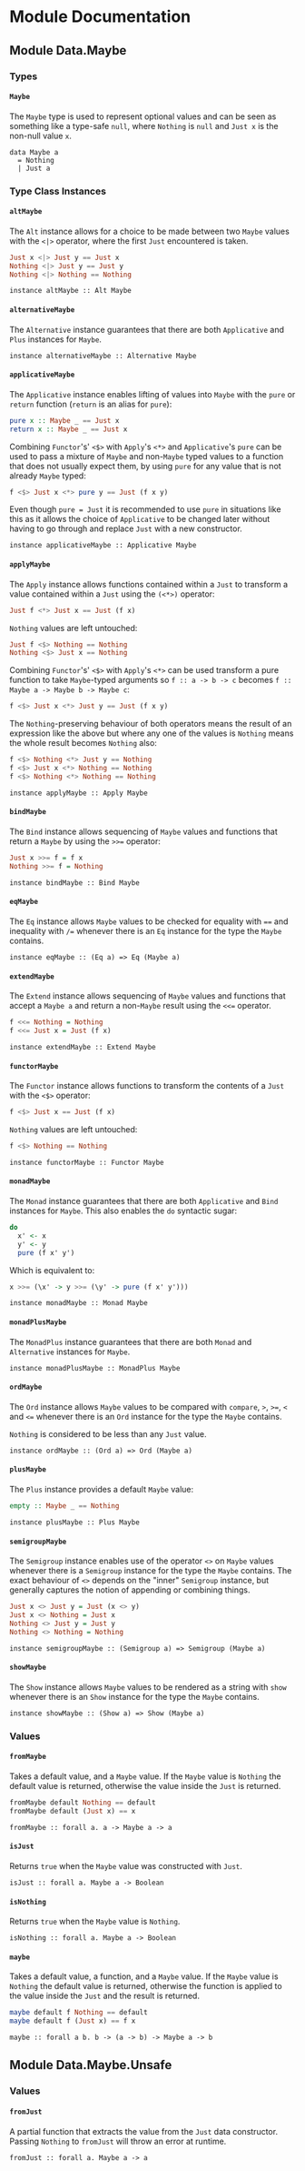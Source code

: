 # Module Documentation

## Module Data.Maybe

### Types

#### `Maybe`

The `Maybe` type is used to represent optional values and can be seen as
something like a type-safe `null`, where `Nothing` is `null` and `Just x`
is the non-null value `x`.

    data Maybe a
      = Nothing 
      | Just a


### Type Class Instances

#### `altMaybe`

The `Alt` instance allows for a choice to be made between two `Maybe`
values with the `<|>` operator, where the first `Just` encountered
is taken.

``` purescript
Just x <|> Just y == Just x
Nothing <|> Just y == Just y
Nothing <|> Nothing == Nothing
```

    instance altMaybe :: Alt Maybe

#### `alternativeMaybe`

The `Alternative` instance guarantees that there are both `Applicative` and
`Plus` instances for `Maybe`.

    instance alternativeMaybe :: Alternative Maybe

#### `applicativeMaybe`

The `Applicative` instance enables lifting of values into `Maybe` with the
`pure` or `return` function (`return` is an alias for `pure`):

``` purescript
pure x :: Maybe _ == Just x
return x :: Maybe _ == Just x
```

Combining `Functor`'s' `<$>` with `Apply`'s `<*>` and `Applicative`'s
`pure` can be used to pass a mixture of `Maybe` and non-`Maybe` typed
values to a function that does not usually expect them, by using `pure`
for any value that is not already `Maybe` typed:

``` purescript
f <$> Just x <*> pure y == Just (f x y)
```

Even though `pure = Just` it is recommended to use `pure` in situations
like this as it allows the choice of `Applicative` to be changed later
without having to go through and replace `Just` with a new constructor.

    instance applicativeMaybe :: Applicative Maybe

#### `applyMaybe`

The `Apply` instance allows functions contained within a `Just` to
transform a value contained within a `Just` using the `(<*>)` operator:

``` purescript
Just f <*> Just x == Just (f x)
```

`Nothing` values are left untouched:

``` purescript
Just f <$> Nothing == Nothing
Nothing <$> Just x == Nothing
```

Combining `Functor`'s' `<$>` with `Apply`'s `<*>` can be used transform a
pure function to take `Maybe`-typed arguments so `f :: a -> b -> c`
becomes `f :: Maybe a -> Maybe b -> Maybe c`:

``` purescript
f <$> Just x <*> Just y == Just (f x y)
```

The `Nothing`-preserving behaviour of both operators means the result of
an expression like the above but where any one of the values is `Nothing`
means the whole result becomes `Nothing` also:

``` purescript
f <$> Nothing <*> Just y == Nothing
f <$> Just x <*> Nothing == Nothing
f <$> Nothing <*> Nothing == Nothing
```

    instance applyMaybe :: Apply Maybe

#### `bindMaybe`

The `Bind` instance allows sequencing of `Maybe` values and functions that
return a `Maybe` by using the `>>=` operator:

``` purescript
Just x >>= f = f x
Nothing >>= f = Nothing
```

    instance bindMaybe :: Bind Maybe

#### `eqMaybe`

The `Eq` instance allows `Maybe` values to be checked for equality with
`==` and inequality with `/=` whenever there is an `Eq` instance for the
type the `Maybe` contains.

    instance eqMaybe :: (Eq a) => Eq (Maybe a)

#### `extendMaybe`

The `Extend` instance allows sequencing of `Maybe` values and functions
that accept a `Maybe a` and return a non-`Maybe` result using the
`<<=` operator.

``` purescript
f <<= Nothing = Nothing
f <<= Just x = Just (f x)
```

    instance extendMaybe :: Extend Maybe

#### `functorMaybe`

The `Functor` instance allows functions to transform the contents of a
`Just` with the `<$>` operator:

``` purescript
f <$> Just x == Just (f x)
```

`Nothing` values are left untouched:

``` purescript
f <$> Nothing == Nothing
```

    instance functorMaybe :: Functor Maybe

#### `monadMaybe`

The `Monad` instance guarantees that there are both `Applicative` and
`Bind` instances for `Maybe`. This also enables the `do` syntactic sugar:

``` purescript
do
  x' <- x
  y' <- y
  pure (f x' y')
```

Which is equivalent to:

``` purescript
x >>= (\x' -> y >>= (\y' -> pure (f x' y')))
```

    instance monadMaybe :: Monad Maybe

#### `monadPlusMaybe`

The `MonadPlus` instance guarantees that there are both `Monad` and
`Alternative` instances for `Maybe`.

    instance monadPlusMaybe :: MonadPlus Maybe

#### `ordMaybe`

The `Ord` instance allows `Maybe` values to be compared with
`compare`, `>`, `>=`, `<` and `<=` whenever there is an `Ord` instance for
the type the `Maybe` contains.

`Nothing` is considered to be less than any `Just` value.

    instance ordMaybe :: (Ord a) => Ord (Maybe a)

#### `plusMaybe`

The `Plus` instance provides a default `Maybe` value:

``` purescript
empty :: Maybe _ == Nothing
```

    instance plusMaybe :: Plus Maybe

#### `semigroupMaybe`

The `Semigroup` instance enables use of the operator `<>` on `Maybe` values
whenever there is a `Semigroup` instance for the type the `Maybe` contains.
The exact behaviour of `<>` depends on the "inner" `Semigroup` instance,
but generally captures the notion of appending or combining things.

``` purescript
Just x <> Just y = Just (x <> y)
Just x <> Nothing = Just x
Nothing <> Just y = Just y
Nothing <> Nothing = Nothing
```

    instance semigroupMaybe :: (Semigroup a) => Semigroup (Maybe a)

#### `showMaybe`

The `Show` instance allows `Maybe` values to be rendered as a string with
`show` whenever there is an `Show` instance for the type the `Maybe`
contains.

    instance showMaybe :: (Show a) => Show (Maybe a)


### Values

#### `fromMaybe`

Takes a default value, and a `Maybe` value. If the `Maybe` value is
`Nothing` the default value is returned, otherwise the value inside the
`Just` is returned.

``` purescript
fromMaybe default Nothing == default
fromMaybe default (Just x) == x
```

    fromMaybe :: forall a. a -> Maybe a -> a

#### `isJust`

Returns `true` when the `Maybe` value was constructed with `Just`.

    isJust :: forall a. Maybe a -> Boolean

#### `isNothing`

Returns `true` when the `Maybe` value is `Nothing`.

    isNothing :: forall a. Maybe a -> Boolean

#### `maybe`

Takes a default value, a function, and a `Maybe` value. If the `Maybe`
value is `Nothing` the default value is returned, otherwise the function
is applied to the value inside the `Just` and the result is returned.

``` purescript
maybe default f Nothing == default
maybe default f (Just x) == f x
```

    maybe :: forall a b. b -> (a -> b) -> Maybe a -> b


## Module Data.Maybe.Unsafe

### Values

#### `fromJust`

A partial function that extracts the value from the `Just` data
constructor. Passing `Nothing` to `fromJust` will throw an error at
runtime.

    fromJust :: forall a. Maybe a -> a
